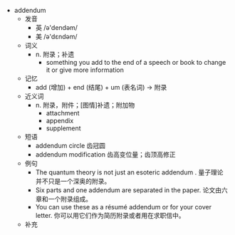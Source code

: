 - addendum
  - 发音
    - 英 /ə'dendəm/
    - 美 /ə'dɛndəm/
  - 词义
    - n. 附录；补遗
      - something you add to the end of a speech or book to change it or give more information
  - 记忆
    - add (增加) + end (结尾) + um (表名词) → 附录
  - 近义词
    - n. 附录，附件；[图情]补遗；附加物
      - attachment
      - appendix
      - supplement
  - 短语
    - addendum circle 齿冠圆
    - addendum modification 齿高变位量；齿顶高修正
  - 例句
    - The quantum theory is not just an esoteric addendum . 量子理论并不只是一个深奥的附录。
    - Six parts and one addendum are separated in the paper. 论文由六章和一个附录组成。
    - You can use these as a résumé addendum or for your cover letter. 你可以用它们作为简历附录或者用在求职信中。
  - 补充